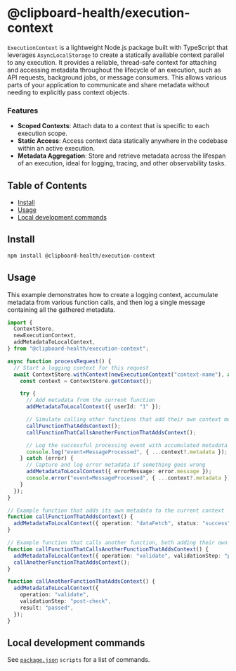 # @clipboard-health/execution-context <!-- omit from toc -->

`ExecutionContext` is a lightweight Node.js package built with TypeScript that leverages `AsyncLocalStorage` to create a statically available context parallel to any execution. It provides a reliable, thread-safe context for attaching and accessing metadata throughout the lifecycle of an execution, such as API requests, background jobs, or message consumers. This allows various parts of your application to communicate and share metadata without needing to explicitly pass context objects.

### Features

- **Scoped Contexts**: Attach data to a context that is specific to each execution scope.
- **Static Access**: Access context data statically anywhere in the codebase within an active execution.
- **Metadata Aggregation**: Store and retrieve metadata across the lifespan of an execution, ideal for logging, tracing, and other observability tasks.

## Table of Contents <!-- omit from toc -->

- [Install](#install)
- [Usage](#usage)
- [Local development commands](#local-development-commands)

## Install

```bash
npm install @clipboard-health/execution-context
```

## Usage

This example demonstrates how to create a logging context, accumulate metadata from various function calls, and then log a single message containing all the gathered metadata.

```typescript
import {
  ContextStore,
  newExecutionContext,
  addMetadataToLocalContext,
} from "@clipboard-health/execution-context";

async function processRequest() {
  // Start a logging context for this request
  await ContextStore.withContext(newExecutionContext("context-name"), async () => {
    const context = ContextStore.getContext();

    try {
      // Add metadata from the current function
      addMetadataToLocalContext({ userId: "1" });

      // Simulate calling other functions that add their own context metadata
      callFunctionThatAddsContext();
      callFunctionThatCallsAnotherFunctionThatAddsContext();

      // Log the successful processing event with accumulated metadata
      console.log("event=MessageProcessed", { ...context?.metadata });
    } catch (error) {
      // Capture and log error metadata if something goes wrong
      addMetadataToLocalContext({ errorMessage: error.message });
      console.error("event=MessageProcessed", { ...context?.metadata });
    }
  });
}

// Example function that adds its own metadata to the current context
function callFunctionThatAddsContext() {
  addMetadataToLocalContext({ operation: "dataFetch", status: "success" });
}

// Example function that calls another function, both adding their own metadata
function callFunctionThatCallsAnotherFunctionThatAddsContext() {
  addMetadataToLocalContext({ operation: "validate", validationStep: "pre-check" });
  callAnotherFunctionThatAddsContext();
}

function callAnotherFunctionThatAddsContext() {
  addMetadataToLocalContext({
    operation: "validate",
    validationStep: "post-check",
    result: "passed",
  });
}
```

## Local development commands

See [`package.json`](./package.json) `scripts` for a list of commands.
